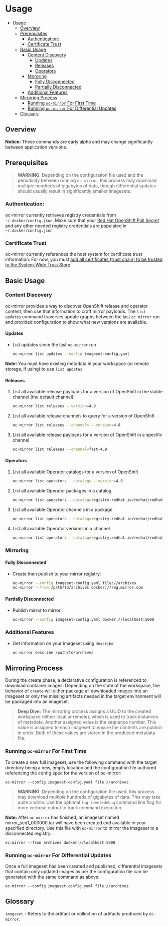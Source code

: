 # Usage

- [Usage](#usage)
  - [Overview](#overview)
  - [Prerequisites](#prerequisites)
    - [Authentication:](#authentication)
    - [Certificate Trust](#certificate-trust)
  - [Basic Usage](#basic-usage)
    - [Content Discovery](#content-discovery)
      - [Updates](#updates)
      - [Releases](#releases)
      - [Operators](#operators)
    - [Mirroring](#mirroring)
      - [Fully Disconnected](#fully-disconnected)
      - [Partially Disconnected](#partially-disconnected)
    - [Additional Features](#additional-features)
  - [Mirroring Process](#mirroring-process)
    - [Running `oc-mirror` For First Time](#running-oc-mirror-for-first-time)
    - [Running `oc-mirror` For Differential Updates](#running-oc-mirror-for-differential-updates)
  - [Glossary](#glossary)

## Overview

**Notice:** These commands are early alpha and may change significantly between application versions. 

## Prerequisites
> **WARNING**: Depending on the configuration file used and the periodicity between running `oc-mirror`, this process may download multiple hundreds of gigabytes of data, though differential updates should usually result in significantly smaller imagesets.
### Authentication: 
oc-mirror currently retrieves registry credentials from `~/.docker/config.json`. Make sure that your [Red Hat OpenShift Pull Secret](https://console.redhat.com/openshift/install/pull-secret) and any other needed registry credentials are populated in `~/.docker/config.json`

### Certificate Trust

oc-mirror currently references the host system for certificate trust information. For now, you must [add all certificates (trust chain) to be trusted to the System-Wide Trust Store](https://access.redhat.com/documentation/en-us/red_hat_enterprise_linux/7/html/security_guide/sec-shared-system-certificates)


## Basic Usage
### Content Discovery

oc-mirror provides a way to discover OpenShift release and operator content,
then use that information to craft mirror payloads. The `list updates` command traverses update graphs
between the last `oc mirror` run and provided configuration to show what new versions are available.

#### Updates

- List updates since the last `oc-mirror` run
  ```sh
  oc-mirror list updates --config imageset-config.yaml
  ```
**Note:** You must have existing metadata in your workspace (or remote storage, if using) to use `list updates`
#### Releases
1. List all available release payloads for a version of OpenShift in the stable channel (the default channel)
   ```sh
   oc-mirror list releases --version=4.9
   ```
2. List all available release channels to query for a version of OpenShift
   ```sh
   oc-mirror list releases --channels --version=4.8
   ```
3. List all available release payloads for a version of OpenShift in a specific channel
   ```sh
   oc-mirror list releases --channel=fast-4.9
   ```
#### Operators
1. List all available Operator catalogs for a version of OpenShift
   ```sh
   oc-mirror list operators --catalogs --version=4.9
   ```
2. List all available Operator packages in a catalog
   ```sh
   oc-mirror list operators --catalog=registry.redhat.io/redhat/redhat-operator-index:v4.9
   ````
3. List all available Operator channels in a package
    ```sh
    oc-mirror list operators --catalog=registry.redhat.io/redhat/redhat-operator-index:v4.9 --package=kiali
    ```
4. List all available Operator versions in a channel
      ```sh
    oc-mirror list operators --catalog=registry.redhat.io/redhat/redhat-operator-index:v4.9 --package=kiali --channel=stable
    ```
### Mirroring
#### Fully Disconnected
- Create then publish to your mirror registry:
    ```sh
    oc-mirror --config imageset-config.yaml file://archives
    oc-mirror --from /path/to/archives docker://reg.mirror.com
    ```
#### Partially Disconnected
- Publish mirror to mirror
     ```sh
    oc-mirror --config imageset-config.yaml docker://localhost:5000
    ```
### Additional Features
- Get information on your imageset using `describe`
    ```sh
    oc-mirror describe /path/to/archives
    ```

## Mirroring Process

During the create phase, a declarative configuration is referenced to download container images. Depending on the state of the workspace, the behavior of `create` will either package all downloaded images into an imageset or only the missing artifacts needed in the target environment will be packaged into an imageset.

> **Deep Dive:** The mirroring process assigns a UUID to the created workspace (either local or remote), which is used to track instances of metadata. Another assigned value is the sequence number. This value is assigned to each imageset to ensure the contents are publish in order. Both of these values are stored in the produced metadata file.

### Running `oc-mirror` For First Time
To create a new full imageset, use the following command with the target directory being a new, empty location and the configuration file authored referencing the config spec for the version of oc-mirror:

`oc-mirror --config imageset-config.yaml file://archives`


> **WARNING**: Depending on the configuration file used, this process may download multiple hundreds of gigabytes of data. This may take quite a while. Use the optional `log-level=debug` command line flag for more verbose output to track command execution.

**Note:** After `oc-mirror` has finished, an imageset named mirror_seq1_000000.tar will have been created and available in your specified directory. Use this file with `oc-mirror` to mirror the imageset to a disconnected registry:

`oc-mirror --from archives docker://localhost:5000`

### Running `oc-mirror` For Differential Updates

Once a full imageset has been created and published, differential imagesets that contain only updated images as per the configuration file can be generated with the same command as above:

`oc-mirror --config imageset-config.yaml file://archives`
## Glossary

`imageset` - Refers to the artifact or collection of artifacts produced by `oc-mirror`. 